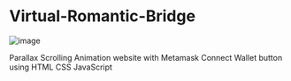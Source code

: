 # Virtual-Romantic-Bridge

![image](https://github.com/megatzack/Virtual-Romantic-Bridge/assets/91700439/0a8c77e3-ac5a-4640-b4eb-85e26d998fde)


Parallax Scrolling Animation website 
with Metamask Connect Wallet button 
using HTML CSS JavaScript
